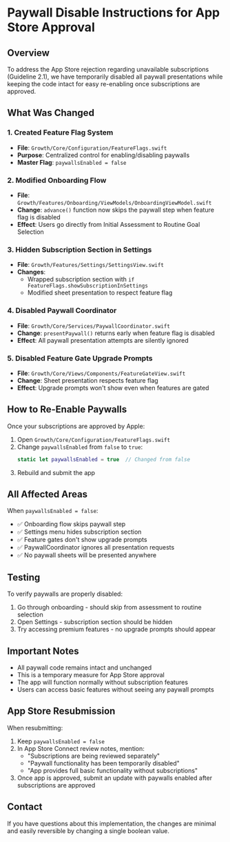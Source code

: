 # Paywall Disable Instructions for App Store Approval

## Overview
To address the App Store rejection regarding unavailable subscriptions (Guideline 2.1), we have temporarily disabled all paywall presentations while keeping the code intact for easy re-enabling once subscriptions are approved.

## What Was Changed

### 1. Created Feature Flag System
- **File**: `Growth/Core/Configuration/FeatureFlags.swift`
- **Purpose**: Centralized control for enabling/disabling paywalls
- **Master Flag**: `paywallsEnabled = false`

### 2. Modified Onboarding Flow
- **File**: `Growth/Features/Onboarding/ViewModels/OnboardingViewModel.swift`
- **Change**: `advance()` function now skips the paywall step when feature flag is disabled
- **Effect**: Users go directly from Initial Assessment to Routine Goal Selection

### 3. Hidden Subscription Section in Settings
- **File**: `Growth/Features/Settings/SettingsView.swift`
- **Changes**: 
  - Wrapped subscription section with `if FeatureFlags.showSubscriptionInSettings`
  - Modified sheet presentation to respect feature flag

### 4. Disabled Paywall Coordinator
- **File**: `Growth/Core/Services/PaywallCoordinator.swift`
- **Change**: `presentPaywall()` returns early when feature flag is disabled
- **Effect**: All paywall presentation attempts are silently ignored

### 5. Disabled Feature Gate Upgrade Prompts
- **File**: `Growth/Core/Views/Components/FeatureGateView.swift`
- **Change**: Sheet presentation respects feature flag
- **Effect**: Upgrade prompts won't show even when features are gated

## How to Re-Enable Paywalls

Once your subscriptions are approved by Apple:

1. Open `Growth/Core/Configuration/FeatureFlags.swift`
2. Change `paywallsEnabled` from `false` to `true`:
   ```swift
   static let paywallsEnabled = true  // Changed from false
   ```
3. Rebuild and submit the app

## All Affected Areas

When `paywallsEnabled = false`:
- ✅ Onboarding flow skips paywall step
- ✅ Settings menu hides subscription section
- ✅ Feature gates don't show upgrade prompts
- ✅ PaywallCoordinator ignores all presentation requests
- ✅ No paywall sheets will be presented anywhere

## Testing

To verify paywalls are properly disabled:
1. Go through onboarding - should skip from assessment to routine selection
2. Open Settings - subscription section should be hidden
3. Try accessing premium features - no upgrade prompts should appear

## Important Notes

- All paywall code remains intact and unchanged
- This is a temporary measure for App Store approval
- The app will function normally without subscription features
- Users can access basic features without seeing any paywall prompts

## App Store Resubmission

When resubmitting:
1. Keep `paywallsEnabled = false`
2. In App Store Connect review notes, mention:
   - "Subscriptions are being reviewed separately"
   - "Paywall functionality has been temporarily disabled"
   - "App provides full basic functionality without subscriptions"
3. Once app is approved, submit an update with paywalls enabled after subscriptions are approved

## Contact

If you have questions about this implementation, the changes are minimal and easily reversible by changing a single boolean value.